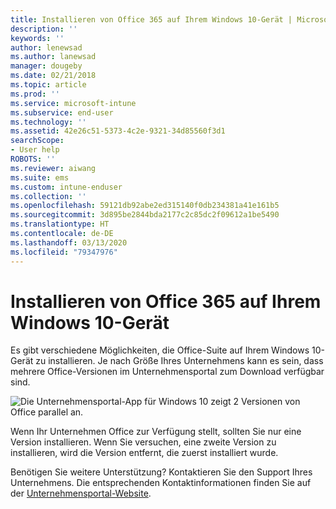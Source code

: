 ```yaml
---
title: Installieren von Office 365 auf Ihrem Windows 10-Gerät | Microsoft-Dokumentation
description: ''
keywords: ''
author: lenewsad
ms.author: lanewsad
manager: dougeby
ms.date: 02/21/2018
ms.topic: article
ms.prod: ''
ms.service: microsoft-intune
ms.subservice: end-user
ms.technology: ''
ms.assetid: 42e26c51-5373-4c2e-9321-34d85560f3d1
searchScope:
- User help
ROBOTS: ''
ms.reviewer: aiwang
ms.suite: ems
ms.custom: intune-enduser
ms.collection: ''
ms.openlocfilehash: 59121db92abe2ed315140f0db234381a41e161b5
ms.sourcegitcommit: 3d895be2844bda2177c2c85dc2f09612a1be5490
ms.translationtype: HT
ms.contentlocale: de-DE
ms.lasthandoff: 03/13/2020
ms.locfileid: "79347976"
---
```

# <a name="installing-office-365-on-your-windows-10-device"></a>Installieren von Office 365 auf Ihrem Windows 10-Gerät

Es gibt verschiedene Möglichkeiten, die Office-Suite auf Ihrem Windows 10-Gerät zu installieren. Je nach Größe Ihres Unternehmens kann es sein, dass mehrere Office-Versionen im Unternehmensportal zum Download verfügbar sind.

![Die Unternehmensportal-App für Windows 10 zeigt 2 Versionen von Office parallel an.](./media/multiple-office-installs-cp-win10.png)

Wenn Ihr Unternehmen Office zur Verfügung stellt, sollten Sie nur eine Version installieren. Wenn Sie versuchen, eine zweite Version zu installieren, wird die Version entfernt, die zuerst installiert wurde.

Benötigen Sie weitere Unterstützung? Kontaktieren Sie den Support Ihres Unternehmens. Die entsprechenden Kontaktinformationen finden Sie auf der [Unternehmensportal-Website](https://go.microsoft.com/fwlink/?linkid=2010980).
